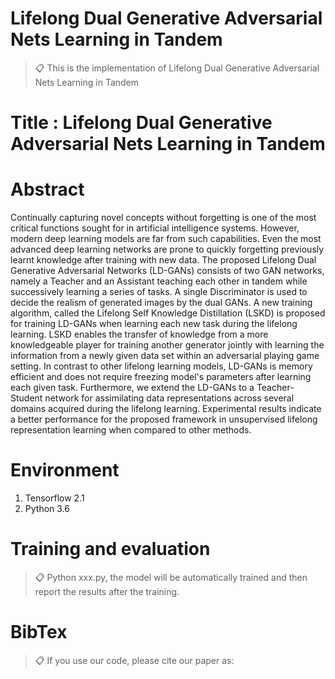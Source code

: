 # Lifelong Dual Generative Adversarial Nets Learning in Tandem

>📋 This is the implementation of Lifelong Dual Generative Adversarial Nets Learning in Tandem

# Title : Lifelong Dual Generative Adversarial Nets Learning in Tandem

# Abstract

Continually capturing novel concepts without forgetting is one of the most critical functions sought for in artificial intelligence systems. However, modern deep learning models are far from such capabilities. Even the most advanced deep learning networks are prone to quickly forgetting previously learnt knowledge after training with new data. The proposed Lifelong Dual Generative Adversarial Networks (LD-GANs) consists of two GAN networks, namely a Teacher and an Assistant teaching each other in tandem while successively learning a series of tasks. A single Discriminator is used to decide the realism of generated images by the dual GANs. A new training algorithm, called the Lifelong Self Knowledge Distillation (LSKD) is proposed for training LD-GANs when learning each new task during the lifelong learning. LSKD enables the transfer of knowledge from a more knowledgeable player for training another generator jointly with learning the information from a newly given data set within an adversarial playing game setting. In contrast to other lifelong learning models, LD-GANs is memory efficient and does not require freezing model's parameters after learning each given task. Furthermore, we extend the LD-GANs to a Teacher-Student network for assimilating data representations across several domains acquired during the lifelong learning. Experimental results indicate a better performance for the proposed framework in unsupervised lifelong representation learning when compared to other methods.


# Environment

1. Tensorflow 2.1
2. Python 3.6

# Training and evaluation

>📋 Python xxx.py, the model will be automatically trained and then report the results after the training.

# BibTex
>📋 If you use our code, please cite our paper as:


